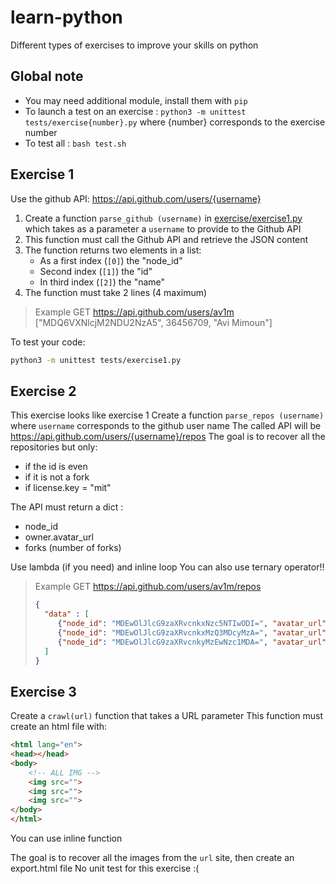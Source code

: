 # learn-python
Different types of exercises to improve your skills on python

## Global note

* You may need additional module, install them with `pip`
* To launch a test on an exercise : `python3 -m unittest tests/exercise{number}.py` where {number} corresponds to the exercise number
* To test all : `bash test.sh` 

## Exercise 1 

Use the github API: 
https://api.github.com/users/{username}

1. Create a function `parse_github (username)` in [exercise/exercise1.py](exercise/exercise1.py) which takes as a parameter a `username` to provide to the Github API
2. This function must call the Github API and retrieve the JSON content
3. The function returns two elements in a list: 
    * As a first index (`[0]`) the "node_id" 
    * Second index (`[1]`) the "id"
    * In third index (`[2]`) the "name"
4. The function must take 2 lines (4 maximum)

> Example
> GET https://api.github.com/users/av1m
> ["MDQ6VXNlcjM2NDU2NzA5", 36456709, "Avi Mimoun"]

To test your code:

```bash
python3 -m unittest tests/exercise1.py
```

## Exercise 2 

This exercise looks like exercise 1
Create a function `parse_repos (username)` where `username` corresponds to the github user name
The called API will be https://api.github.com/users/{username}/repos
The goal is to recover all the repositories but only:
* if the id is even
* if it is not a fork
* if license.key = "mit"

The API must return a dict : 
* node_id
* owner.avatar_url
* forks (number of forks)

Use lambda (if you need) and inline loop
You can also use ternary operator!!

> Example
> GET https://api.github.com/users/av1m/repos 
> ```json
> {
>   "data" : [
>      {"node_id": "MDEwOlJlcG9zaXRvcnkxNzc5NTIwODI=", "avatar_url": "https://avatars2.githubusercontent.com/u/36456709?v=4", "forks":  0}, 
>      {"node_id": "MDEwOlJlcG9zaXRvcnkxMzQ3MDcyMzA=", "avatar_url": "https://avatars2.githubusercontent.com/u/36456709?v=4", "forks":  0},
>      {"node_id": "MDEwOlJlcG9zaXRvcnkyMzEwNzc1MDA=", "avatar_url": "https://avatars2.githubusercontent.com/u/36456709?v=4", "forks":  1}
>   ]
> }
> ```

## Exercise 3

Create a `crawl(url)` function that takes a URL parameter
This function must create an html file with: 
```html
<html lang="en">
<head></head>
<body>
    <!-- ALL IMG -->
    <img src="">
    <img src="">
    <img src="">
</body>
</html>
```

You can use inline function

The goal is to recover all the images from the `url` site, then create an export.html file
No unit test for this exercise :(